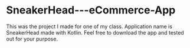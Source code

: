 # SneakerHead---eCommerce-App

This was the project I made for one of my class. Application name is SneakerHead made with Kotlin. 
Feel free to download the app and tested out for your purpose. 
